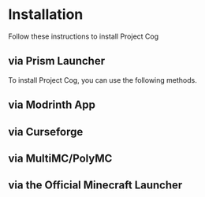 # Installation
Follow these instructions to install Project Cog

## via Prism Launcher
To install Project Cog, you can use the following methods.

## via Modrinth App

## via Curseforge

## via MultiMC/PolyMC

## via the Official Minecraft Launcher
